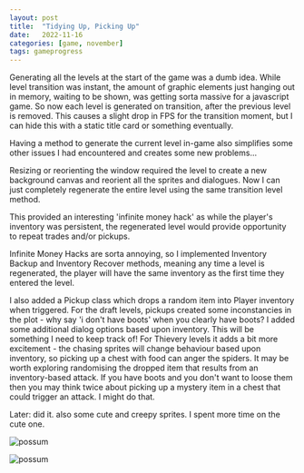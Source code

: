 ```yaml
---
layout: post
title:  "Tidying Up, Picking Up"
date:   2022-11-16
categories: [game, november]
tags: gameprogress
---
```


Generating all the levels at the start of the game was a dumb idea. While level transition was instant, the amount of graphic elements just hanging out in memory, waiting to be shown, was getting sorta massive for a javascript game. So now each level is generated on transition, after the previous level is removed. This causes a slight drop in FPS for the transition moment, but I can hide this with a static title card or something eventually.

Having a method to generate the current level in-game also simplifies some other issues I had encountered and creates some new problems...

Resizing or reorienting the window required the level to create a new background canvas and reorient all the sprites and dialogues. Now I can just completely regenerate the entire level using the same transition level method.

This provided an interesting 'infinite money hack' as while the player's inventory was persistent, the regenerated level would provide opportunity to repeat trades and/or pickups.

Infinite Money Hacks are sorta annoying, so I implemented Inventory Backup and Inventory Recover methods, meaning any time a level is regenerated, the player will have the same inventory as the first time they entered the level.

I also added a Pickup class which drops a random item into Player inventory when triggered. For the draft levels, pickups created some inconstancies in the plot - why say 'i don't have boots' when you clearly have boots? I added some additional dialog options based upon inventory. This will be something I need to keep track of! For Thievery levels it adds a bit more excitement - the chasing sprites will change behaviour based upon inventory, so picking up a chest with food can anger the spiders. It may be worth exploring randomising the dropped item that results from an inventory-based attack. If you have boots and you don't want to loose them then you may think twice about picking up a mystery item in a chest that could trigger an attack. I might do that.

Later: did it. also some cute and creepy sprites. I spent more time on the cute one.

![possum](https://b38tn1k.com/sprites/possum.png)

![possum](https://b38tn1k.com/sprites/spider.png)
